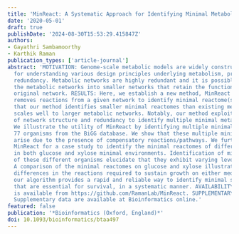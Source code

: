 ```yaml
---
title: 'MinReact: A Systematic Approach for Identifying Minimal Metabolic Networks'
date: '2020-05-01'
draft: true
publishDate: '2024-08-30T15:53:29.415847Z'
authors:
- Gayathri Sambamoorthy
- Karthik Raman
publication_types: ['article-journal']
abstract: 'MOTIVATION: Genome-scale metabolic models are widely constructed and studied
  for understanding various design principles underlying metabolism, predominantly
  redundancy. Metabolic networks are highly redundant and it is possible to minimise
  the metabolic networks into smaller networks that retain the functionality of the
  original network. RESULTS: Here, we establish a new method, MinReact that systematically
  removes reactions from a given network to identify minimal reactome(s). We show
  that our method identifies smaller minimal reactomes than existing methods and also
  scales well to larger metabolic networks. Notably, our method exploits known aspects
  of network structure and redundancy to identify multiple minimal metabolic networks.
  We illustrate the utility of MinReact by identifying multiple minimal networks for
  77 organisms from the BiGG database. We show that these multiple minimal reactomes
  arise due to the presence of compensatory reactions/pathways. We further employed
  MinReact for a case study to identify the minimal reactomes of different organisms
  in both glucose and xylose minimal environments. Identification of minimal reactomes
  of these different organisms elucidate that they exhibit varying levels of redundancy.
  A comparison of the minimal reactomes on glucose and xylose illustrate that the
  differences in the reactions required to sustain growth on either medium. Overall,
  our algorithm provides a rapid and reliable way to identify minimal subsets of reactions
  that are essential for survival, in a systematic manner. AVAILABILITY: Algorithm
  is available from https://github.com/RamanLab/MinReact. SUPPLEMENTARY INFORMATION:
  Supplementary data are available at Bioinformatics online.'
featured: false
publication: '*Bioinformatics (Oxford, England)*'
doi: 10.1093/bioinformatics/btaa497
---
```


